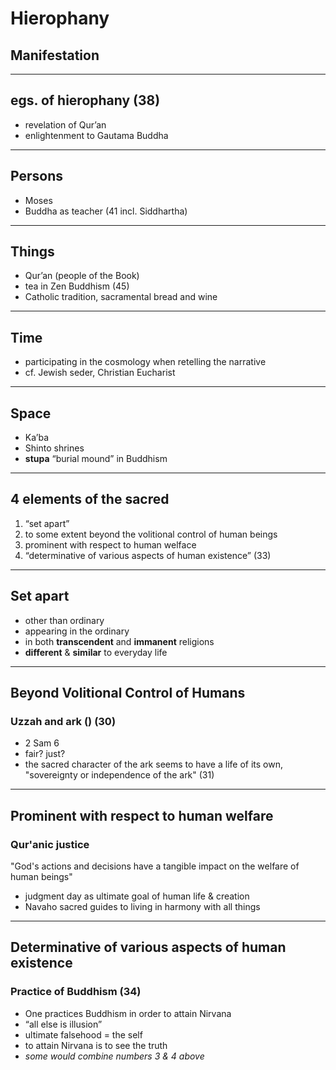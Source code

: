 

# Hierophany
## Manifestation

---


## egs. of hierophany (38)

- revelation of Qur’an
- enlightenment to Gautama Buddha

---

## Persons

- Moses
- Buddha as teacher (41 incl. Siddhartha)


---

## Things

- Qur’an (people of the Book)
- tea in Zen Buddhism (45)
- Catholic tradition, sacramental bread and wine

---

## Time

- participating in the cosmology when retelling the narrative
- cf. Jewish seder, Christian Eucharist


---

## Space

- Ka’ba
- Shinto shrines
- **stupa** “burial mound” in Buddhism


----

## 4 elements of the sacred

1.  “set apart”
2.  to some extent beyond the volitional control of human beings
3.  prominent with respect to human welface
4.  “determinative of various aspects of human existence” (33)

----

## Set apart

- other than ordinary
- appearing in the ordinary
- in both **transcendent** and **immanent** religions
- **different** & **similar** to everyday life

---

## Beyond Volitional Control of Humans
### Uzzah and ark () (30)

- 2 Sam 6
- fair? just? 
- the sacred character of the ark seems to have a life of its own, "sovereignty or independence of the ark" (31)


---

## Prominent with respect to human welfare
### Qur'anic justice

"God's actions and decisions have a tangible impact on the welfare of human beings"

- judgment day as ultimate goal of human life & creation
- Navaho sacred guides to living in harmony with all things

---

## Determinative of various aspects of human existence
### Practice of Buddhism (34)

- One practices Buddhism in order to attain Nirvana
- “all else is illusion”
- ultimate falsehood = the self
- to attain Nirvana is to see the truth
- *some would combine numbers 3 & 4 above*


